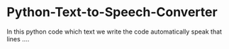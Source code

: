 # Python-Text-to-Speech-Converter
In this python code which text we write the code automatically speak that lines ....
